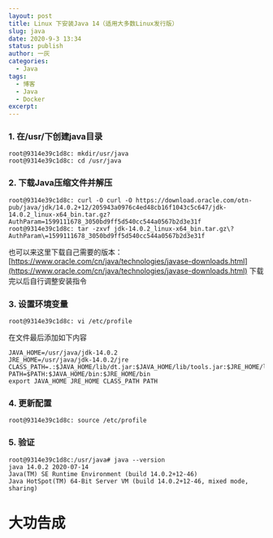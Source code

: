 ```yaml
---
layout: post
title: Linux 下安装Java 14（适用大多数Linux发行版）
slug: java
date: 2020-9-3 13:34
status: publish
author: 一灰
categories: 
  - Java
tags: 
  - 博客
  - Java
  - Docker
excerpt: 
---
```


### 1. 在/usr/下创建java目录

```
root@9314e39c1d8c: mkdir/usr/java
root@9314e39c1d8c: cd /usr/java
```

### 2. 下载Java压缩文件并解压

```
root@9314e39c1d8c: curl -O curl -O https://download.oracle.com/otn-pub/java/jdk/14.0.2+12/205943a0976c4ed48cb16f1043c5c647/jdk-14.0.2_linux-x64_bin.tar.gz?AuthParam=1599111678_3050bd9ff5d540cc544a0567b2d3e31f
root@9314e39c1d8c: tar -zxvf jdk-14.0.2_linux-x64_bin.tar.gz\?AuthParam\=1599111678_3050bd9ff5d540cc544a0567b2d3e31f
```
也可以来这里下载自己需要的版本：
[https://www.oracle.com/cn/java/technologies/javase-downloads.html](https://www.oracle.com/cn/java/technologies/javase-downloads.html)
下载完以后自行调整安装指令


### 3. 设置环境变量

```
root@9314e39c1d8c: vi /etc/profile
```
在文件最后添加如下内容
```
JAVA_HOME=/usr/java/jdk-14.0.2
JRE_HOME=/usr/java/jdk-14.0.2/jre
CLASS_PATH=.:$JAVA_HOME/lib/dt.jar:$JAVA_HOME/lib/tools.jar:$JRE_HOME/lib
PATH=$PATH:$JAVA_HOME/bin:$JRE_HOME/bin
export JAVA_HOME JRE_HOME CLASS_PATH PATH
```

### 4. 更新配置

```root@9314e39c1d8c: source /etc/profile```

### 5. 验证

```
root@9314e39c1d8c:/usr/java# java --version
java 14.0.2 2020-07-14
Java(TM) SE Runtime Environment (build 14.0.2+12-46)
Java HotSpot(TM) 64-Bit Server VM (build 14.0.2+12-46, mixed mode, sharing)
```


# 大功告成